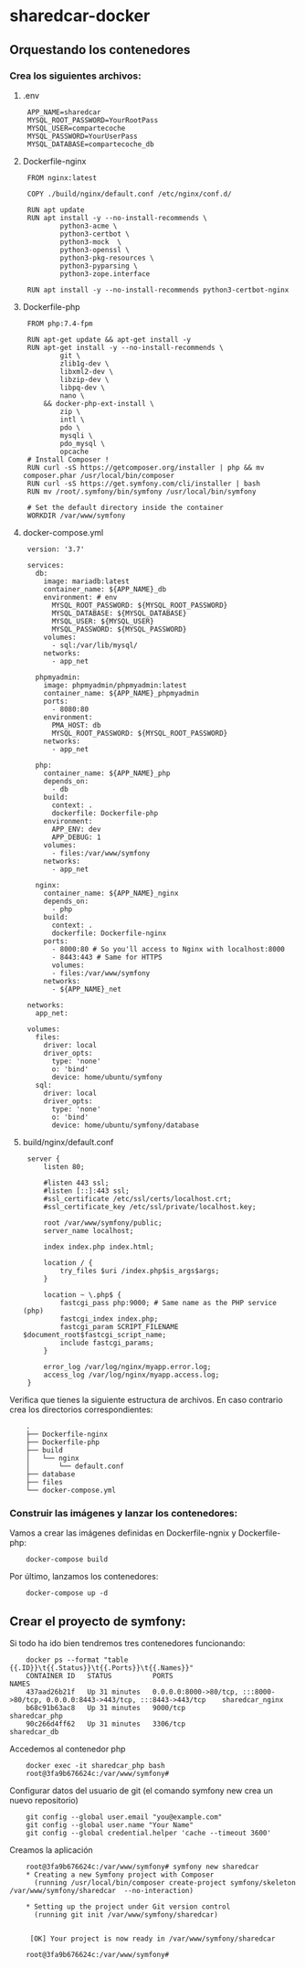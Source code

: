 # sharedcar-docker

## Orquestando los contenedores

### Crea los siguientes archivos:

1. .env

        APP_NAME=sharedcar
        MYSQL_ROOT_PASSWORD=YourRootPass
        MYSQL_USER=compartecoche
        MYSQL_PASSWORD=YourUserPass
        MYSQL_DATABASE=compartecoche_db

2. Dockerfile-nginx

        FROM nginx:latest

        COPY ./build/nginx/default.conf /etc/nginx/conf.d/

        RUN apt update
        RUN apt install -y --no-install-recommends \
                python3-acme \
                python3-certbot \
                python3-mock  \
                python3-openssl \
                python3-pkg-resources \
                python3-pyparsing \
                python3-zope.interface

        RUN apt install -y --no-install-recommends python3-certbot-nginx

3. Dockerfile-php

        FROM php:7.4-fpm

        RUN apt-get update && apt-get install -y
        RUN apt-get install -y --no-install-recommends \
                git \
                zlib1g-dev \
                libxml2-dev \
                libzip-dev \
                libpq-dev \
                nano \
            && docker-php-ext-install \
                zip \
                intl \
                pdo \
                mysqli \
                pdo_mysql \
                opcache
        # Install Composer !
        RUN curl -sS https://getcomposer.org/installer | php && mv composer.phar /usr/local/bin/composer
        RUN curl -sS https://get.symfony.com/cli/installer | bash
        RUN mv /root/.symfony/bin/symfony /usr/local/bin/symfony

        # Set the default directory inside the container
        WORKDIR /var/www/symfony
4. docker-compose.yml

        version: '3.7'

        services:
          db:
            image: mariadb:latest
            container_name: ${APP_NAME}_db
            environment: # env
              MYSQL_ROOT_PASSWORD: ${MYSQL_ROOT_PASSWORD}
              MYSQL_DATABASE: ${MYSQL_DATABASE}
              MYSQL_USER: ${MYSQL_USER}
              MYSQL_PASSWORD: ${MYSQL_PASSWORD}
            volumes:
              - sql:/var/lib/mysql/
            networks:
              - app_net

          phpmyadmin:
            image: phpmyadmin/phpmyadmin:latest
            container_name: ${APP_NAME}_phpmyadmin
            ports:
              - 8080:80
            environment:
              PMA_HOST: db
              MYSQL_ROOT_PASSWORD: ${MYSQL_ROOT_PASSWORD}
            networks:
              - app_net

          php:
            container_name: ${APP_NAME}_php
            depends_on:
              - db
            build:
              context: .
              dockerfile: Dockerfile-php
            environment:
              APP_ENV: dev
              APP_DEBUG: 1
            volumes:
              - files:/var/www/symfony
            networks:
              - app_net

          nginx:
            container_name: ${APP_NAME}_nginx
            depends_on:
              - php
            build:
              context: .
              dockerfile: Dockerfile-nginx
            ports:
              - 8000:80 # So you'll access to Nginx with localhost:8000
              - 8443:443 # Same for HTTPS
              volumes:
              - files:/var/www/symfony
            networks:
              - ${APP_NAME}_net

        networks:
          app_net:

        volumes:
          files:
            driver: local
            driver_opts:
              type: 'none'
              o: 'bind'
              device: home/ubuntu/symfony
          sql:
            driver: local
            driver_opts:
              type: 'none'
              o: 'bind'
              device: home/ubuntu/symfony/database

5. build/nginx/default.conf

        server {
            listen 80;

            #listen 443 ssl;
            #listen [::]:443 ssl;
            #ssl_certificate /etc/ssl/certs/localhost.crt;
            #ssl_certificate_key /etc/ssl/private/localhost.key;

            root /var/www/symfony/public;
            server_name localhost;

            index index.php index.html;

            location / {
                try_files $uri /index.php$is_args$args;
            }

            location ~ \.php$ {
                fastcgi_pass php:9000; # Same name as the PHP service (php)
                fastcgi_index index.php;
                fastcgi_param SCRIPT_FILENAME $document_root$fastcgi_script_name;
                include fastcgi_params;
            }

            error_log /var/log/nginx/myapp.error.log;
            access_log /var/log/nginx/myapp.access.log;
        }

Verifica que tienes la siguiente estructura de archivos. En caso contrario crea los directorios correspondientes:

        .
        ├── Dockerfile-nginx
        ├── Dockerfile-php
        ├── build
        │   └── nginx
        │       └── default.conf
        ├── database
        ├── files
        └── docker-compose.yml

### Construir las imágenes y lanzar los contenedores:

Vamos a crear las imágenes definidas en Dockerfile-ngnix y Dockerfile-php:

        docker-compose build

Por último, lanzamos los contenedores:

        docker-compose up -d

## Crear el proyecto de symfony:

Si todo ha ido bien tendremos tres contenedores funcionando:

        docker ps --format "table {{.ID}}\t{{.Status}}\t{{.Ports}}\t{{.Names}}"
        CONTAINER ID   STATUS          PORTS                                                                        NAMES
        437aad26b21f   Up 31 minutes   0.0.0.0:8000->80/tcp, :::8000->80/tcp, 0.0.0.0:8443->443/tcp, :::8443->443/tcp    sharedcar_nginx
        b68c91b63ac8   Up 31 minutes   9000/tcp                                                                          sharedcar_php
        90c266d4ff62   Up 31 minutes   3306/tcp                                                                          sharedcar_db

Accedemos al contenedor php

        docker exec -it sharedcar_php bash
        root@3fa9b676624c:/var/www/symfony#
        

Configurar datos del usuario de git (el comando symfony new crea un nuevo repositorio)

        git config --global user.email "you@example.com"
        git config --global user.name "Your Name"
        git config --global credential.helper 'cache --timeout 3600'

Creamos la aplicación

        root@3fa9b676624c:/var/www/symfony# symfony new sharedcar
        * Creating a new Symfony project with Composer
          (running /usr/local/bin/composer create-project symfony/skeleton /var/www/symfony/sharedcar  --no-interaction)

        * Setting up the project under Git version control
          (running git init /var/www/symfony/sharedcar)


         [OK] Your project is now ready in /var/www/symfony/sharedcar

        root@3fa9b676624c:/var/www/symfony#
